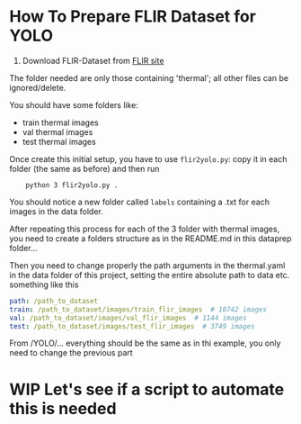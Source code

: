 # How To Prepare FLIR Dataset for YOLO

1) Download FLIR-Dataset from [FLIR site](https://www.flir.com/oem/adas/adas-dataset-form/)

The folder needed are only those containing 'thermal'; all other files can be ignored/delete.

You should have some folders like:
- train thermal images
- val thermal images
- test thermal images

Once create this initial setup, you have to use `flir2yolo.py`: copy it in each folder (the same as before) and then run 

        python 3 flir2yolo.py .

You should notice a new folder called `labels` containing a .txt for each images in the data folder.

After repeating this process for each of the 3 folder with thermal images, you need to create a folders structure as in the README.md in this dataprep folder...

Then you need to change properly the path arguments in the thermal.yaml in the data folder of this project, setting the entire absolute path to data etc.
something like this

```yaml
path: /path_to_dataset
train: /path_to_dataset/images/train_flir_images  # 10742 images
val: /path_to_dataset/images/val_flir_images  # 1144 images
test: /path_to_dataset/images/test_flir_images  # 3749 images

```
From /YOLO/... everything should be the same as in thi example, you only need to change the previous part

# WIP Let's see if a script to automate this is needed


